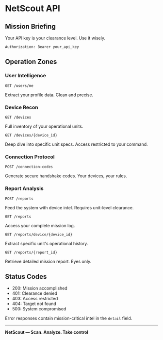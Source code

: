 # NetScout API

## Mission Briefing

Your API key is your clearance level. Use it wisely.

```
Authorization: Bearer your_api_key
```

## Operation Zones

### User Intelligence
```
GET /users/me
```
Extract your profile data. Clean and precise.

### Device Recon
```
GET /devices
```
Full inventory of your operational units.

```
GET /devices/{device_id}
```
Deep dive into specific unit specs. Access restricted to your command.

### Connection Protocol
```
POST /connection-codes
```
Generate secure handshake codes. Your devices, your rules.

### Report Analysis
```
POST /reports
```
Feed the system with device intel. Requires unit-level clearance.

```
GET /reports
```
Access your complete mission log.

```
GET /reports/device/{device_id}
```
Extract specific unit's operational history.

```
GET /reports/{report_id}
```
Retrieve detailed mission report. Eyes only.

## Status Codes

- 200: Mission accomplished
- 401: Clearance denied
- 403: Access restricted
- 404: Target not found
- 500: System compromised

Error responses contain mission-critical intel in the `detail` field.

---

**NetScout — Scan. Analyze. Take control** 
